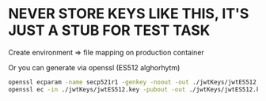 # NEVER STORE KEYS LIKE THIS, IT'S JUST A STUB FOR TEST TASK

Create environment => file mapping on production container

Or you can generate via openssl (ES512 alghorhytm)

```bash
openssl ecparam -name secp521r1 -genkey -noout -out ./jwtKeys/jwtES512.key                
openssl ec -in ./jwtKeys/jwtES512.key -pubout -out ./jwtKeys/jwtES512.key.pub
```
